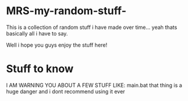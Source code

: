 # MRS-my-random-stuff-
This is a collection of random stuff i have made over time...
yeah thats basically all i have to say.

Well i hope you guys enjoy the stuff here!
# Stuff to know
I AM WARNING YOU ABOUT A FEW STUFF LIKE:
main.bat
that thing is a huge danger and i dont recommend using it ever
